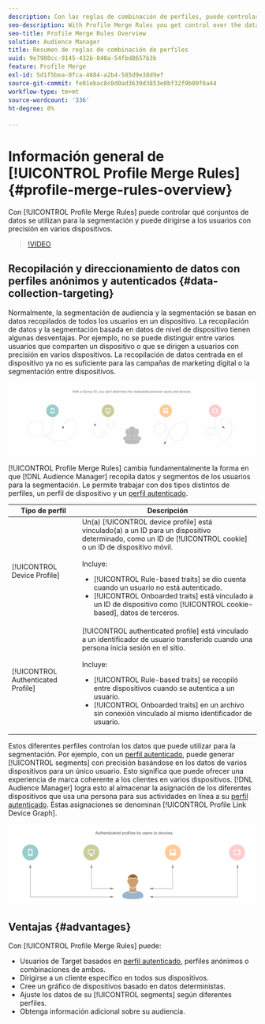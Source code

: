```yaml
---
description: Con las reglas de combinación de perfiles, puede controlar los conjuntos de datos utilizados para la segmentación y puede dirigirse a una persona con precisión en varios dispositivos.
seo-description: With Profile Merge Rules you get control over the data sets used for segmentation and can target a person accurately across multiple devices.
seo-title: Profile Merge Rules Overview
solution: Audience Manager
title: Resumen de reglas de combinación de perfiles
uuid: 9e7988cc-9145-432b-840a-54fbd8657b3b
feature: Profile Merge
exl-id: 5d1f5bea-0fca-4684-a2b4-585d9e38d9ef
source-git-commit: fe01ebac8c0d0ad3630d3853e0bf32f0b00f6a44
workflow-type: tm+mt
source-wordcount: '336'
ht-degree: 0%

---
```


# Información general de [!UICONTROL Profile Merge Rules] {#profile-merge-rules-overview}

Con [!UICONTROL Profile Merge Rules] puede controlar qué conjuntos de datos se utilizan para la segmentación y puede dirigirse a los usuarios con precisión en varios dispositivos.

>[!VIDEO](https://video.tv.adobe.com/v/28974)

## Recopilación y direccionamiento de datos con perfiles anónimos y autenticados {#data-collection-targeting}

Normalmente, la segmentación de audiencia y la segmentación se basan en datos recopilados de todos los usuarios en un dispositivo. La recopilación de datos y la segmentación basada en datos de nivel de dispositivo tienen algunas desventajas. Por ejemplo, no se puede distinguir entre varios usuarios que comparten un dispositivo o que se dirigen a usuarios con precisión en varios dispositivos. La recopilación de datos centrada en el dispositivo ya no es suficiente para las campañas de marketing digital o la segmentación entre dispositivos.

![](assets/unauthenticated2.png)

[!UICONTROL Profile Merge Rules] cambia fundamentalmente la forma en que [!DNL Audience Manager] recopila datos y segmentos de los usuarios para la segmentación. Le permite trabajar con dos tipos distintos de perfiles, un perfil de dispositivo y un [perfil autenticado](../../reference/visitor-authentication-states.md).

| Tipo de perfil | Descripción |
|---|---|
| [!UICONTROL Device Profile] | Un(a) [!UICONTROL device profile] está vinculado(a) a un ID para un dispositivo determinado, como un ID de [!UICONTROL cookie] o un ID de dispositivo móvil.<br><br> Incluye:<ul><li>[!UICONTROL Rule-based traits] se dio cuenta cuando un usuario no está autenticado.</li><li>[!UICONTROL Onboarded traits] está vinculado a un ID de dispositivo como [!UICONTROL cookie-based], datos de terceros.</li></ul> |
| [!UICONTROL Authenticated Profile] | [!UICONTROL authenticated profile] está vinculado a un identificador de usuario transferido cuando una persona inicia sesión en el sitio.<br><br>Incluye:<ul><li>[!UICONTROL Rule-based traits] se recopiló entre dispositivos cuando se autentica a un usuario.</li><li>[!UICONTROL Onboarded traits] en un archivo sin conexión vinculado al mismo identificador de usuario.</li></ul> |

Estos diferentes perfiles controlan los datos que puede utilizar para la segmentación. Por ejemplo, con un [perfil autenticado](../../reference/visitor-authentication-states.md), puede generar [!UICONTROL segments] con precisión basándose en los datos de varios dispositivos para un único usuario. Esto significa que puede ofrecer una experiencia de marca coherente a los clientes en varios dispositivos. [!DNL Audience Manager] logra esto al almacenar la asignación de los diferentes dispositivos que usa una persona para sus actividades en línea a su [perfil autenticado](../../reference/visitor-authentication-states.md). Estas asignaciones se denominan [!UICONTROL Profile Link Device Graph].

![](assets/authenticated2.png)

## Ventajas {#advantages}

Con [!UICONTROL Profile Merge Rules] puede:

* Usuarios de Target basados en [perfil autenticado](../../reference/visitor-authentication-states.md), perfiles anónimos o combinaciones de ambos.
* Dirigirse a un cliente específico en todos sus dispositivos.
* Cree un gráfico de dispositivos basado en datos deterministas.
* Ajuste los datos de su [!UICONTROL segments] según diferentes perfiles.
* Obtenga información adicional sobre su audiencia.
